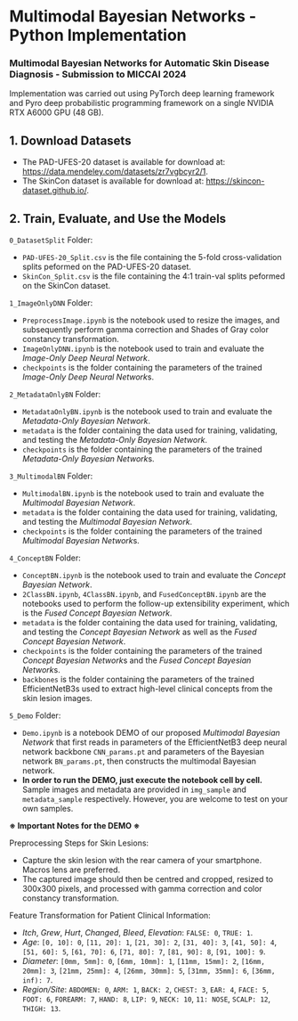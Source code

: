 # Multimodal Bayesian Networks - Python Implementation

### Multimodal Bayesian Networks for Automatic Skin Disease Diagnosis - Submission to MICCAI 2024
Implementation was carried out using PyTorch deep learning framework and Pyro deep probabilistic programming framework on a single NVIDIA RTX A6000 GPU (48 GB).

## 1. Download Datasets
* The PAD-UFES-20 dataset is available for download at: https://data.mendeley.com/datasets/zr7vgbcyr2/1.
* The SkinCon dataset is available for download at: https://skincon-dataset.github.io/.

## 2. Train, Evaluate, and Use the Models
`0_DatasetSplit` Folder:
* `PAD-UFES-20_Split.csv` is the file containing the 5-fold cross-validation splits peformed on the PAD-UFES-20 dataset.
* `SkinCon_Split.csv` is the file containing the 4:1 train-val splits peformed on the SkinCon dataset.

`1_ImageOnlyDNN` Folder:
* `PreprocessImage.ipynb` is the notebook used to resize the images, and subsequently perform gamma correction and Shades of Gray color constancy transformation.
* `ImageOnlyDNN.ipynb` is the notebook used to train and evaluate the *Image-Only Deep Neural Network*.
* `checkpoints` is the folder containing the parameters of the trained *Image-Only Deep Neural Network*s.

`2_MetadataOnlyBN` Folder:
* `MetadataOnlyBN.ipynb` is the notebook used to train and evaluate the *Metadata-Only Bayesian Network*.
* `metadata` is the folder containing the data used for training, validating, and testing the *Metadata-Only Bayesian Network*.
* `checkpoints` is the folder containing the parameters of the trained *Metadata-Only Bayesian Network*s.

`3_MultimodalBN` Folder: 
* `MultimodalBN.ipynb` is the notebook used to train and evaluate the *Multimodal Bayesian Network*.
* `metadata` is the folder containing the data used for training, validating, and testing the *Multimodal Bayesian Network*.
* `checkpoints` is the folder containing the parameters of the trained *Multimodal Bayesian Network*s.

`4_ConceptBN` Folder:
* `ConceptBN.ipynb` is the notebook used to train and evaluate the *Concept Bayesian Network*.
* `2ClassBN.ipynb`, `4ClassBN.ipynb`, and `FusedConceptBN.ipynb` are the notebooks used to perform the follow-up extensibility experiment, which is the *Fused Concept Bayesian Network*.
* `metadata` is the folder containing the data used for training, validating, and testing the *Concept Bayesian Network* as well as the *Fused Concept Bayesian Network*.
* `checkpoints` is the folder containing the parameters of the trained *Concept Bayesian Network*s and the *Fused Concept Bayesian Network*s.
* `backbones` is the folder containing the parameters of the trained EfficientNetB3s used to extract high-level clinical concepts from the skin lesion images.

`5_Demo` Folder:
* `Demo.ipynb` is a notebook DEMO of our proposed *Multimodal Bayesian Network* that first reads in parameters of the EfficientNetB3 deep neural network backbone `CNN_params.pt` and parameters of the Bayesian network `BN_params.pt`, then constructs the multimodal Bayesian network.
* **In order to run the DEMO, just execute the notebook cell by cell.** Sample images and metadata are provided in `img_sample` and `metadata_sample` respectively. However, you are welcome to test on your own samples.

**※ Important Notes for the DEMO ※**

Preprocessing Steps for Skin Lesions: 
* Capture the skin lesion with the rear camera of your smartphone. Macros lens are preferred.
* The captured image should then be centred and cropped, resized to 300x300 pixels, and processed with gamma correction and color constancy transformation.

Feature Transformation for Patient Clinical Information: 
* *Itch*, *Grew*, *Hurt*, *Changed*, *Bleed*, *Elevation*: `FALSE: 0`, `TRUE: 1`.
* *Age*: `[0, 10]: 0`, `[11, 20]: 1`, `[21, 30]: 2`, `[31, 40]: 3`, `[41, 50]: 4`, `[51, 60]: 5`, `[61, 70]: 6`, `[71, 80]: 7`, `[81, 90]: 8`, `[91, 100]: 9`.
* *Diameter*: `[0mm, 5mm]: 0`, `[6mm, 10mm]: 1`, `[11mm, 15mm]: 2`, `[16mm, 20mm]: 3`, `[21mm, 25mm]: 4`, `[26mm, 30mm]: 5`, `[31mm, 35mm]: 6`, `[36mm, inf): 7`.
* *Region/Site*: `ABDOMEN: 0`, `ARM: 1`, `BACK: 2`, `CHEST: 3`, `EAR: 4`, `FACE: 5`, `FOOT: 6`, `FOREARM: 7`, `HAND: 8`, `LIP: 9`, `NECK: 10`, `11: NOSE`, `SCALP: 12`, `THIGH: 13`.